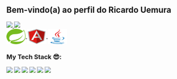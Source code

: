 ## Bem-vindo(a) ao perfil do Ricardo Uemura

 <div>
   <a href="https://github.com/uemuradevexe">
   <img height="180em" src="https://github-readme-stats.vercel.app/api?username=uemuradevexe&show_icons=true&theme=radical&include_all_commits=true&count_private=true"/>
   <img height="180em" src="https://github-readme-stats.vercel.app/api/top-langs/?username=uemuradevexe&layout=compact&langs_count=6&theme=radical"/>
</div>
    
<div style="display: inline-block">
  <a href="https://spring.io/projects/spring-boot" target="_blank">
    <img align="center" alt="Spring Boot" height="40" width="50" src="https://raw.githubusercontent.com/devicons/devicon/master/icons/spring/spring-original.svg">
  </a>
  <a href="https://angular.io/" target="_blank">
    <img align="center" alt="Angular" height="40" width="50" src="https://raw.githubusercontent.com/devicons/devicon/master/icons/angularjs/angularjs-original.svg">
  </a>
  <a href="https://www.java.com/" target="_blank">
    <img align="center" alt="Java" height="40" width="50" src="https://raw.githubusercontent.com/devicons/devicon/master/icons/java/java-original.svg">
  </a>
</div>

<br>

### My Tech Stack 😎:

<div>
  <img src="https://img.shields.io/badge/Java-ED8B00?style=for-the-badge&logo=java&logoColor=white">
  <img src="https://img.shields.io/badge/Spring_Boot-6DB33F?style=for-the-badge&logo=springboot&logoColor=white">
  <img src="https://img.shields.io/badge/HTML5-E34F26?style=for-the-badge&logo=html5&logoColor=white">
  <img src="https://img.shields.io/badge/CSS3-1572B6?style=for-the-badge&logo=css3&logoColor=white">
  <img src="https://img.shields.io/badge/JavaScript-F7DF1E?style=for-the-badge&logo=javascript&logoColor=black">
  <img src="https://img.shields.io/badge/Angular-DD0031?style=for-the-badge&logo=angular&logoColor=white">
</div>
